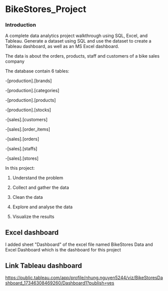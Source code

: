 # BikeStores_Project
### Introduction
A complete data analytics project walkthrough using SQL, Excel, and Tableau. Generate a dataset using SQL and use the dataset to create a Tableau dashboard, as well as an MS Excel dashboard.

The data is about the orders, products, staff and customers of a bike sales company 

The database contain 6 tables:

 -[production].[brands]
 
 -[production].[categories]
 
 -[production].[products]
 
 -[production].[stocks]
 
 -[sales].[customers]
 
 -[sales].[order_items]
 
 -[sales].[orders]
 
 -[sales].[staffs]
 
 -[sales].[stores]

In this project:

1. Understand the problem

2. Collect and gather the data

3. Clean the data

4. Explore and analyse the data

5. Visualize the results

## Excel dashboard
I added sheet "Dashboard" of the excel file named BikeStores Data and Excel Dashboard  which is the dashboard for this project

## Link Tableau dashboard

https://public.tableau.com/app/profile/nhung.nguyen5244/viz/BikeStoresDashboard_17346308469260/Dashboard1?publish=yes
